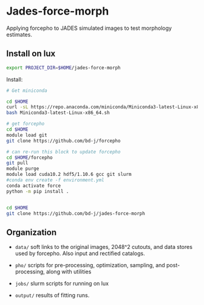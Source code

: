 Jades-force-morph
======

Applying forcepho to JADES simulated images to test morphology estimates.


Install on lux
--------------------

```sh
export PROJECT_DIR=$HOME/jades-force-morph
```

Install:

```sh
# Get miniconda

cd $HOME
curl -sL https://repo.anaconda.com/miniconda/Miniconda3-latest-Linux-x86_64.sh
bash Miniconda3-latest-Linux-x86_64.sh

# get forcepho
cd $HOME
module load git
git clone https://github.com/bd-j/forcepho

# can re-run this block to update forcepho
cd $HOME/forcepho
git pull
module purge
module load cuda10.2 hdf5/1.10.6 gcc git slurm
#conda env create -f environment.yml
conda activate force
python -m pip install .


cd $HOME
git clone https://github.com/bd-j/jades-force-morph
```


Organization
------------

* `data/` soft links to the original images, 2048^2 cutouts, and data stores used by forcepho.  Also input and rectified catalogs.

* `pho/` scripts for pre-processing, optimization, sampling, and post-processing, along with utilities

* `jobs/` slurm scripts for running on lux

* `output/` results of fitting runs.
